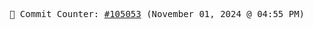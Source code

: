 <p align="center">
    <samp>
        📮 Commit Counter: <a href="https://github.com/Javascript-void0/Javascript-void0/commits/main">#105053</a> (November 01, 2024 @ 04:55 PM)
    </samp>
</p>